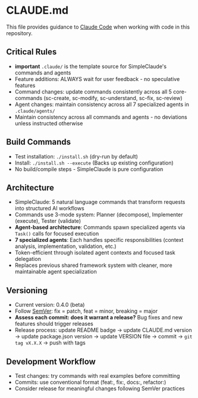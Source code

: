# CLAUDE.md

This file provides guidance to [Claude Code](https://github.com/anthropics/claude-code) when working with code in this repository.

## Critical Rules

- **important** `.claude/` is the template source for SimpleClaude's commands and agents
- Feature additions: ALWAYS wait for user feedback - no speculative features
- Command changes: update commands consistently across all 5 core-commands (sc-create, sc-modify, sc-understand, sc-fix, sc-review)
- Agent changes: maintain consistency across all 7 specialized agents in `.claude/agents/`
- Maintain consistency across all commands and agents - no deviations unless instructed otherwise

## Build Commands

- Test installation: `./install.sh` (dry-run by default)
- Install: `./install.sh --execute` (Backs up existing configuration)
- No build/compile steps - SimpleClaude is pure configuration

## Architecture

- SimpleClaude: 5 natural language commands that transform requests into structured AI workflows
- Commands use 3-mode system: Planner (decompose), Implementer (execute), Tester (validate)
- **Agent-based architecture**: Commands spawn specialized agents via `Task()` calls for focused execution
- **7 specialized agents**: Each handles specific responsibilities (context analysis, implementation, validation, etc.)
- Token-efficient through isolated agent contexts and focused task delegation
- Replaces previous shared framework system with cleaner, more maintainable agent specialization

## Versioning

- Current version: 0.4.0 (beta)
- Follow [SemVer](https://semver.org/): fix = patch, feat = minor, breaking = major
- **Assess each commit: does it warrant a release?** Bug fixes and new features should trigger releases
- Release process: update README badge → update CLAUDE.md version → update package.json version → update VERSION file → commit → `git tag vX.X.X` → push with tags

## Development Workflow

- Test changes: try commands with real examples before committing
- Commits: use conventional format (feat:, fix:, docs:, refactor:)
- Consider release for meaningful changes following SemVer practices
